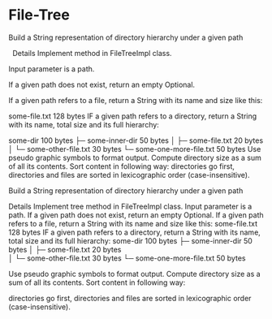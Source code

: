 # File-Tree
Build a String representation of directory hierarchy under a given path

﻿
﻿
Details
Implement  method in 
FileTreeImpl
 class.

Input parameter is a path.

If a given path does not exist, return an empty Optional.

If a given path refers to a file, return a String with its name and size like this:

some-file.txt 128 bytes
IF a given path refers to a directory, return a String with its name, total size and its full hierarchy:

some-dir 100 bytes
├─ some-inner-dir 50 bytes
│  ├─ some-file.txt 20 bytes    
│  └─ some-other-file.txt 30 bytes
└─ some-one-more-file.txt 50 bytes
Use pseudo graphic symbols to format output.
Compute directory size as a sum of all its contents.
Sort content in following way:
directories go first,
directories and files are sorted in lexicographic order (case-insensitive).


Build a String representation of directory hierarchy under a given path

Details
Implement tree method in FileTreeImpl class.
Input parameter is a path.
If a given path does not exist, return an empty Optional.
If a given path refers to a file, return a String with its name and size like this:
some-file.txt 128 bytes
IF a given path refers to a directory, return a String with its name, total size and its full hierarchy:
some-dir 100 bytes
├─ some-inner-dir 50 bytes
│  ├─ some-file.txt 20 bytes    
│  └─ some-other-file.txt 30 bytes
└─ some-one-more-file.txt 50 bytes

Use pseudo graphic symbols to format output.
Compute directory size as a sum of all its contents.
Sort content in following way:

directories go first,
directories and files are sorted in lexicographic order (case-insensitive).
